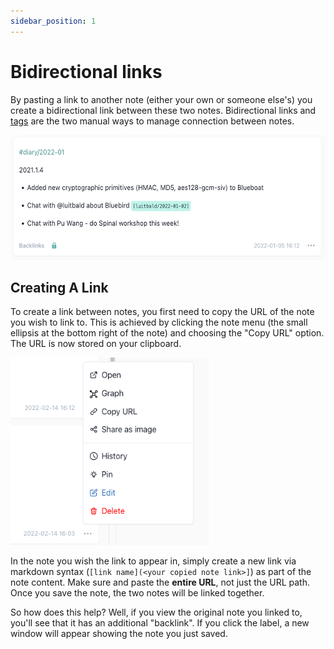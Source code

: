 ```yaml
---
sidebar_position: 1
---
```


# Bidirectional links

By pasting a link to another note (either your own or someone else's) you create a bidirectional link
between these two notes. Bidirectional links and [tags](/taking-notes/tags) are the two manual ways to manage connection between notes.

<img src="/img/bidirectional-link-1.png" alt="bidirectional link source note" height="200px" />

## Creating A Link

To create a link between notes, you first need to copy the URL of the note you wish to link to.  This is achieved by clicking the note menu (the small ellipsis at the bottom right of the note) and choosing the "Copy URL" option.  The URL is now stored on your clipboard.

<img src="/img/note-menu-link-copy.png" alt="note menu copy option example" height="300px" />

In the note you wish the link to appear in, simply create a new link via markdown syntax (`[link name](<your copied note link>]`) as part of the note content.  Make sure and paste the **entire URL**, not just the URL path.  Once you save the note, the two notes will be linked together.

So how does this help?  Well, if you view the original note you linked to, you'll see that it has an additional "backlink".  If you click the label, a new window will appear showing the note you just saved.
